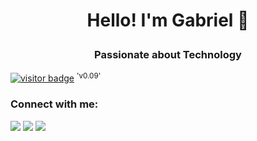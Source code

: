 # <p align="center"> Hello! I'm Gabriel 👋 </p>
### <p align="center"> Passionate about Technology </p>

[![visitor badge](https://visitor-badge.glitch.me/badge?page_id=gabrierf)](#) <sup>'v0.09'</sup>

### Connect with me:
<a href="https://linkedin.com/in/gabrierf" target="_blank"><img src="https://img.icons8.com/color/48/000000/linkedin.png"/></a> <a href="https://instagram.com/gabrierf" target="_blank"><img src="https://img.icons8.com/fluency/48/000000/instagram-new.png"/></a> <a href="https://indelevel.tech" target="_blank"><img src="https://img.icons8.com/color/48/000000/google-sites--v1.png"/></a>





<!--
**gabrierf/gabrierf** is a ✨ _special_ ✨ repository because its `README.md` (this file) appears on your GitHub profile.

Here are some ideas to get you started:

- 🔭 I’m currently working on ...
- 🌱 I’m currently learning ...
- 👯 I’m looking to collaborate on ...
- 🤔 I’m looking for help with ...
- 💬 Ask me about ...
- 📫 How to reach me: ...
- 😄 Pronouns: ...
- ⚡ Fun fact: ...
-->
